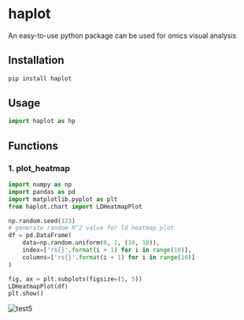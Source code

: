 # haplot
An easy-to-use python package can be used for omics visual analysis

## Installation
```bash
pip install haplot
```

## Usage
```python
import haplot as hp
```

## Functions
### 1. plot_heatmap
```python
import numpy as np
import pandas as pd
import matplotlib.pyplot as plt
from haplot.chart import LDHeatmapPlot

np.random.seed(123)
# generate random R^2 value for ld heatmap plot
df = pd.DataFrame(
    data=np.random.uniform(0, 1, (10, 10)),
    index=['rs{}'.format(i + 1) for i in range(10)],
    columns=['rs{}'.format(i + 1) for i in range(10)]
)

fig, ax = plt.subplots(figsize=(5, 5))
LDHeatmapPlot(df)
plt.show()
```

![test5](tests/test5.png)
